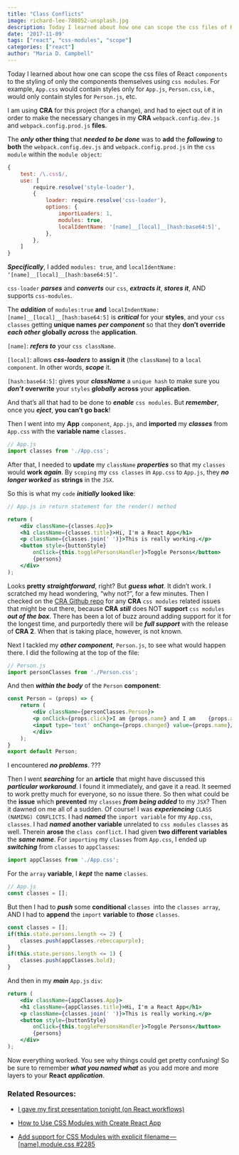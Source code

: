 ```yaml
---
title: "Class Conflicts"
image: richard-lee-788052-unsplash.jpg
description: Today I learned about how one can scope the css files of React components to the styling of only the components themselves using css modules.
date: '2017-11-09'
tags: ["react", "css-modules", "scope"]
categories: ["react"]
author: "Maria D. Campbell"
---
```


Today I learned about how one can scope the css files of React `components` to the styling of only the components themselves using `css modules`. For example, `App.css` would contain styles only for `App.js`, `Person.css`, i.e., would only contain styles for `Person.js`, etc.

I am using **CRA** for this project (for a change), and had to eject out of it in order to make the necessary changes in my **CRA** `webpack.config.dev.js` and `webpack.config.prod.js` **files**.

The ***only*** **other thing** that ***needed to be done*** was to **add** the ***following*** to **both** the `webpack.config.dev.js` and `webpack.config.prod.js` in the `css module` within the `module object`:

```js
{
    test: /\.css$/,
    use: [
        require.resolve('style-loader'),
        {
            loader: require.resolve('css-loader'),
            options: {
                importLoaders: 1,
                modules: true,
                localIdentName: '[name]__[local]__[hash:base64:5]',
            },
        },
    ]
}
```

***Specifically***, I added `modules: true`, and `localIdentName: ‘[name]__[local]__[hash:base64:5]’`.

`css-loader` ***parses*** and ***converts*** our `css`, ***extracts it***, ***stores it***, AND supports `css-modules`.

The ***addition*** of `modules:true` **and** `localIndentName: [name]__[local]__[hash:base64:5]` is ***critical*** for your **styles**, and your `css classes` getting **unique names** ***per component*** so that they **don’t override** ***each other*** **globally** ***across*** the **application**.

`[name]`: ***refers to*** your `css className`.

`[local]`: allows ***css-loaders*** to **assign it** (the `className`) to a `local component`. In other words, ***scope*** it.

`[hash:base64:5]`: gives your ***className*** a `unique hash` to make sure you ***don’t*** **overwrite** your `styles` ***globally*** **across** your **application**.

And that’s all that had to be done to ***enable*** `css modules`. But ***remember***, once you ***eject***, **you can’t go back**!

Then I went into my **App** `component`, `App.js`, and **imported** my ***classes*** from `App.css` with the **variable name** `classes.`

```jsx
// App.js
import classes from './App.css';
```

After that, I needed to **update** my `className` ***properties*** so that my `classes` would **work** ***again***. By `scoping` my `css classes` in `App.css` to `App.js`, they ***no longer worked*** as **strings** in the `JSX`.

So this is what my `code` ***initially*** **looked like**:

```jsx
// App.js in return statement for the render() method

return (
    <div className={classes.App}>
    <h1 className={classes.title}>Hi, I'm a React App</h1>
    <p className={classes.join(' ')}>This is really working.</p>
    <button style={buttonStyle}
        onClick={this.togglePersonsHandler}>Toggle Persons</button>
        {persons}
    </div>
);
```

Looks **pretty** ***straightforward***, right? But ***guess what***. It didn’t work. I scratched my head wondering, “why not?”, for a few minutes. Then I checked on the [CRA Github repo](https://github.com/facebook/create-react-app) for any **CRA** `css modules` related issues that might be out there, because **CRA** ***still*** does NOT **support** `css modules` ***out of the box***. There has been a lot of buzz around adding support for it for the longest time, and purportedly there will be ***full support*** with the release of **CRA 2**. When that is taking place, however, is not known.

Next I tackled my ***other component***, `Person.js`, to see what would happen there. I did the following at the top of the file:

```jsx
// Person.js
import personClasses from './Person.css';
```

And then ***within the body*** of the `Person` **component**:

```jsx
const Person = (props) => {
    return (
        <div className={personClasses.Person}>
        <p onClick={props.click}>I am {props.name} and I am    {props.age} years old!</p>
        <input type='text' onChange={props.changed} value={props.name}/>
        </div>
    );
}
export default Person;
```

I encountered ***no problems***. ???

Then I went ***searching*** for an **article** that might have discussed this ***particular workaround***. I found it immediately, and gave it a read. It seemed to work pretty much for everyone, so no issue there. So then what could be the **issue** which **prevented** my `classes` ***from being added*** to my `JSX`? Then it dawned on me all of a sudden. Of course! I was ***experiencing*** `CLASS (NAMING) CONFLICTS`. I had ***named*** the `import variable` for my `App.css`, `classes`. I had ***named*** **another variable** unrelated to `css modules` `classes` as well. Therein **arose** the `class conflict`. I had given **two different variables** the ***same name***.
For `importing` my `classes` from `App.css`, I ended up ***switching*** from `classes` to `appClasses`:

```js
import appClasses from './App.css';
```

For the `array` **variable**, I ***kept*** the **name** `classes`.

```js
// App.js
const classes = [];
```

But then I had to ***push*** some **conditional** `classes `into the `classes array`, AND I had to **append** the `import` **variable** to ***those*** `classes`.

```js
const classes = [];
if(this.state.persons.length <= 2) {
    classes.push(appClasses.rebeccapurple);
}
if(this.state.persons.length <= 1) {
    classes.push(appClasses.bold);
}
```

And then in my ***main*** `App.js` `div`:

```jsx
return (
    <div className={appClasses.App}>
    <h1 className={appClasses.title}>Hi, I'm a React App</h1>
    <p className={classes.join(' ')}>This is really working.</p>
    <button style={buttonStyle}
        onClick={this.togglePersonsHandler}>Toggle Persons</button>
        {persons}
    </div>
);
```

Now everything worked. You see why things could get pretty confusing! So be sure to remember ***what you named what*** as you add more and more layers to your **React** ***application***.

### Related Resources:

+ [I gave my first presentation tonight (on React workflows)](/blog/i-gave-my-first-presentation-tonight)

+ [How to Use CSS Modules with Create React App](https://medium.com/nulogy/how-to-use-css-modules-with-create-react-app-9e44bec2b5c2)

+ [Add support for CSS Modules with explicit filename — [name].module.css #2285](https://github.com/facebook/create-react-app/pull/2285)